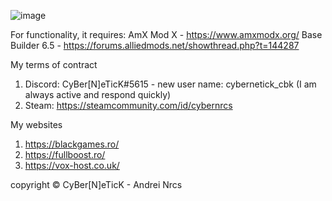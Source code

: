 ![image](https://github.com/CyBerNeTicK-cbk/-AMXX-PAWN-Plugins-for-Base-Builder-Private-and-public-creations.-/assets/125974525/ec74018f-8e9b-46ca-a43b-964eade12e72)

For functionality, it requires:
AmX Mod X - https://www.amxmodx.org/
Base Builder 6.5 - https://forums.alliedmods.net/showthread.php?t=144287

My terms of contract
1. Discord: CyBer[N]eTicK#5615 - new user name: cybernetick_cbk (I am always active and respond quickly)
2. Steam: https://steamcommunity.com/id/cybernrcs

My websites
1. https://blackgames.ro/
2. https://fullboost.ro/
3. https://vox-host.co.uk/

copyright © CyBer[N]eTicK - Andrei Nrcs 
